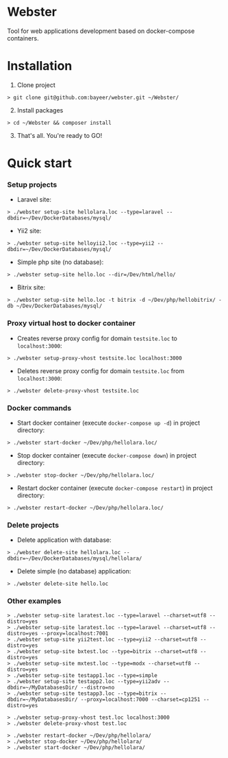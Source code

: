 # Webster
Tool for web applications development based on docker-compose containers.


# Installation

1. Clone project
```
> git clone git@github.com:bayeer/webster.git ~/Webster/
```
2. Install packages
```
> cd ~/Webster && composer install
```
3. That's all. You're ready to GO!


# Quick start


### Setup projects

* Laravel site:
```
> ./webster setup-site hellolara.loc --type=laravel --dbdir=~/Dev/DockerDatabases/mysql/
```

* Yii2 site:
```
> ./webster setup-site helloyii2.loc --type=yii2 --dbdir=~/Dev/DockerDatabases/mysql/
```

* Simple php site (no database):
```
> ./webster setup-site hello.loc --dir=/Dev/html/hello/
```

* Bitrix site:
```
> ./webster setup-site hello.loc -t bitrix -d ~/Dev/php/hellobitrix/ -db ~/Dev/DockerDatabases/mysql/
```


### Proxy virtual host to docker container

* Creates reverse proxy config for domain `testsite.loc` to `localhost:3000`:
```
> ./webster setup-proxy-vhost testsite.loc localhost:3000
```

* Deletes reverse proxy config for domain `testsite.loc` from `localhost:3000`:
```
> ./webster delete-proxy-vhost testsite.loc
```

### Docker commands

* Start docker container (execute `docker-compose up -d`) in project directory:
```
> ./webster start-docker ~/Dev/php/hellolara.loc/
```

* Stop docker container (execute `docker-compose down`) in project directory:
```
> ./webster stop-docker ~/Dev/php/hellolara.loc/
```

* Restart docker container (execute `docker-compose restart`) in project directory:
```
> ./webster restart-docker ~/Dev/php/hellolara.loc/
```




### Delete projects

* Delete application with database:
```
> ./webster delete-site hellolara.loc --dbdir=~/Dev/DockerDatabases/mysql/hellolara/
```

* Delete simple (no database) application:
```
> ./webster delete-site hello.loc
```

### Other examples

```
> ./webster setup-site laratest.loc --type=laravel --charset=utf8 --distro=yes
> ./webster setup-site laratest.loc --type=laravel --charset=utf8 --distro=yes --proxy=localhost:7001
> ./webster setup-site yii2test.loc --type=yii2 --charset=utf8 --distro=yes
> ./webster setup-site bxtest.loc --type=bitrix --charset=utf8 --distro=yes
> ./webster setup-site mxtest.loc --type=modx --charset=utf8 --distro=yes
> ./webster setup-site testapp1.loc --type=simple
> ./webster setup-site testapp2.loc --type=yii2adv --dbdir=~/MyDatabasesDir/ --distro=no
> ./webster setup-site testapp3.loc --type=bitrix --dbdir=~/MyDatabasesDir/ --proxy=localhost:7000 --charset=cp1251 --distro=yes

> ./webster setup-proxy-vhost test.loc localhost:3000
> ./webster delete-proxy-vhost test.loc

> ./webster restart-docker ~/Dev/php/hellolara/
> ./webster stop-docker ~/Dev/php/hellolara/
> ./webster start-docker ~/Dev/php/hellolara/
```
